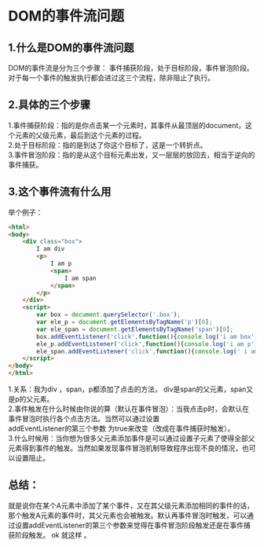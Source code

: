 # DOM的事件流问题

## 1.什么是DOM的事件流问题
DOM的事件流是分为三个步骤： 事件捕获阶段，处于目标阶段，事件冒泡阶段。  
对于每一个事件的触发执行都会进过这三个流程，除非阻止了执行。  

## 2.具体的三个步骤
1.事件捕获阶段：指的是你点击某一个元素时，其事件从最顶层的document，这个元素的父级元素，最后到这个元素的过程。  
2.处于目标阶段：指的是到达了你这个目标了，这是一个转折点。  
3.事件冒泡阶段：指的是从这个目标元素出发，又一层层的放回去，相当于逆向的事件捕获。

## 3.这个事件流有什么用
举个例子：  
```html
<html>
<body>
    <div class="box">
        I am div
        <p>
            I am p
            <span>
                I am span
            </span>
        </p>
    </div>
    <script>
        var box = document.querySelector('.box');
        var ele_p = document.getElementsByTagName('p')[0];
        var ele_span = document.getElementsByTagName('span')[0];
        box.addEventListener('click',function(){console.log('i am box')},true);
        ele_p.addEventListener('click',function(){console.log('i am p')});
        ele_span.addEventListener('click',function(){console.log(' i am span')});
    </script>
</body>
</html>
```

1.关系：我为div ，span，p都添加了点击的方法， div是span的父元素，span又是p的父元素。  
2.事件触发在什么时候由你说的算（默认在事件冒泡）：当我点击p时，会默认在事件冒泡时执行各个点击方法。当然可以通过设置  
addEventListener的第三个参数 为true来改变（改成在事件捕获时触发）。  
3.什么时候用：当你想为很多父元素添加事件是可以通过设置子元素了使得全部父元素得到事件的触发。当然如果发现事件冒泡机制导致程序出现不良的情况，也可以设置阻止。


## 总结：
就是说你在某个A元素中添加了某个事件，又在其父级元素添加相同的事件的话，那个触发A元素的事件时，其父元素也会被触发。默认再事件冒泡时触发，可以通过设置addEventListener的第三个参数来觉得在事件冒泡阶段触发还是在事件捕获阶段触发。 ok 就这样 。
